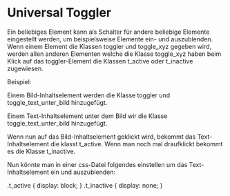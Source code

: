 # Universal Toggler
Ein beliebiges Element kann als Schalter für andere beliebige Elemente eingestellt werden, um beispielsweise Elemente ein- und auszublenden. Wenn einem Element die Klassen toggler und toggle_xyz gegeben wird, werden allen anderen Elementen welche die Klasse toggle_xyz haben beim Klick auf das toggler-Element die Klassen t_active oder t_inactive zugewiesen.

Beispiel:

Einem Bild-Inhaltselement werden die Klasse toggler und toggle_text_unter_bild hinzugefügt.

Einem Text-Inhaltselement unter dem Bild wir die Klasse toggle_text_unter_bild hinzugefügt.

Wenn nun auf das Bild-Inhaltselement geklickt wird, bekommt das Text-Inhaltselement die klasst t_active. Wenn man noch mal draufklickt bekommt es die Klasse t_inactive.

Nun könnte man in einer css-Datei folgendes einstellen um das Text-Inhaltselement ein und auszublenden: 

.t_active { display: block; }
.t_inactive { display: none; }
